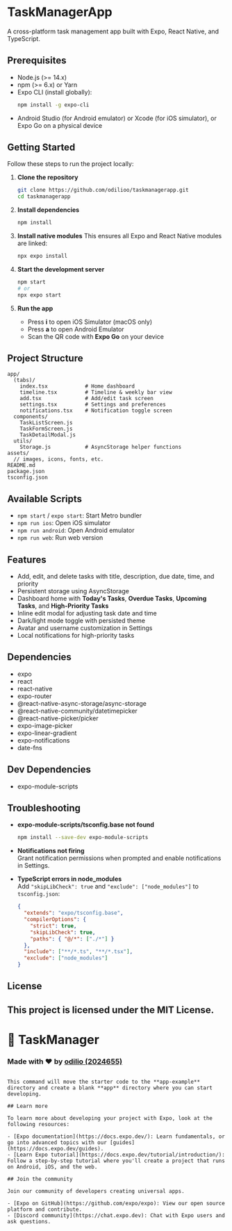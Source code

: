 # TaskManagerApp

A cross-platform task management app built with Expo, React Native, and TypeScript.

## Prerequisites
- Node.js (>= 14.x)
- npm (>= 6.x) or Yarn
- Expo CLI (install globally):
  ```bash
  npm install -g expo-cli
  ```
- Android Studio (for Android emulator) or Xcode (for iOS simulator), or Expo Go on a physical device

## Getting Started
Follow these steps to run the project locally:

1. **Clone the repository**
   ```bash
   git clone https://github.com/odilioo/taskmanagerapp.git
   cd taskmanagerapp
   ```

2. **Install dependencies**
   ```bash
   npm install
   ```

3. **Install native modules**
   This ensures all Expo and React Native modules are linked:
   ```bash
   npx expo install
   ```

4. **Start the development server**
   ```bash
   npm start
   # or
   npx expo start
   ```

5. **Run the app**
   - Press **i** to open iOS Simulator (macOS only)
   - Press **a** to open Android Emulator
   - Scan the QR code with **Expo Go** on your device

## Project Structure
```
app/
  (tabs)/
    index.tsx            # Home dashboard
    timeline.tsx         # Timeline & weekly bar view
    add.tsx              # Add/edit task screen
    settings.tsx         # Settings and preferences
    notifications.tsx    # Notification toggle screen
  components/
    TaskListScreen.js
    TaskFormScreen.js
    TaskDetailModal.js
  utils/
    Storage.js           # AsyncStorage helper functions
assets/
  // images, icons, fonts, etc.
README.md
package.json
tsconfig.json
```

## Available Scripts
- `npm start` / `expo start`: Start Metro bundler
- `npm run ios`: Open iOS simulator
- `npm run android`: Open Android emulator
- `npm run web`: Run web version

## Features
- Add, edit, and delete tasks with title, description, due date, time, and priority  
- Persistent storage using AsyncStorage  
- Dashboard home with **Today's Tasks**, **Overdue Tasks**, **Upcoming Tasks**, and **High-Priority Tasks**  
- Inline edit modal for adjusting task date and time  
- Dark/light mode toggle with persisted theme  
- Avatar and username customization in Settings  
- Local notifications for high-priority tasks  

## Dependencies
- expo
- react
- react-native
- expo-router
- @react-native-async-storage/async-storage
- @react-native-community/datetimepicker
- @react-native-picker/picker
- expo-image-picker
- expo-linear-gradient
- expo-notifications
- date-fns

## Dev Dependencies
- expo-module-scripts

## Troubleshooting
- **expo-module-scripts/tsconfig.base not found**  
  ```bash
  npm install --save-dev expo-module-scripts
  ```
- **Notifications not firing**  
  Grant notification permissions when prompted and enable notifications in Settings.
- **TypeScript errors in node_modules**  
  Add `"skipLibCheck": true` and `"exclude": ["node_modules"]` to `tsconfig.json`:

  ```json
  {
    "extends": "expo/tsconfig.base",
    "compilerOptions": {
      "strict": true,
      "skipLibCheck": true,
      "paths": { "@/*": ["./*"] }
    },
    "include": ["**/*.ts", "**/*.tsx"],
    "exclude": ["node_modules"]
  }
  ```

## License
This project is licensed under the MIT License.
---
# 📅 TaskManager
### Made with ❤️ by [odilio (2024655)](https://github.com/odilioo)
```

This command will move the starter code to the **app-example** directory and create a blank **app** directory where you can start developing.

## Learn more

To learn more about developing your project with Expo, look at the following resources:

- [Expo documentation](https://docs.expo.dev/): Learn fundamentals, or go into advanced topics with our [guides](https://docs.expo.dev/guides).
- [Learn Expo tutorial](https://docs.expo.dev/tutorial/introduction/): Follow a step-by-step tutorial where you'll create a project that runs on Android, iOS, and the web.

## Join the community

Join our community of developers creating universal apps.

- [Expo on GitHub](https://github.com/expo/expo): View our open source platform and contribute.
- [Discord community](https://chat.expo.dev): Chat with Expo users and ask questions.
